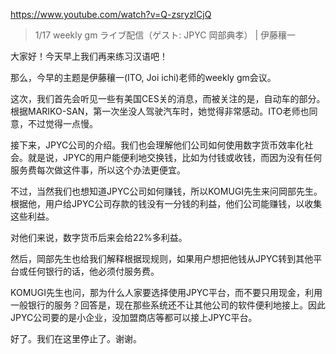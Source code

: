 https://www.youtube.com/watch?v=Q-zsryzlCjQ

> 1/17 weekly gm ライブ配信（ゲスト: JPYC 岡部典孝） | 伊藤穰一 

大家好！今天早上我们再来练习汉语吧！

那么，今早的主题是伊藤穰一(ITO, Joi ichi)老师的weekly gm会议。

这次，我们首先会听见一些有美国CES关的消息，而被关注的是，自动车的部分。根据MARIKO-SAN，第一次坐没人驾驶汽车时，她觉得非常感动。ITO老师也同意，不过觉得一点慢。

接下来，JPYC公司的介绍。我们也会理解他们公司如何使用数字货币效率化社会。就是说，JPYC的用户能便利地交换钱，比如为付钱或收钱，而因为没有任何服务费每次做这件事，所以这个办法更便宜。

不过，当然我们也想知道JPYC公司如何赚钱，所以KOMUGI先生来问岡部先生。根据他，用户给JPYC公司存款的钱没有一分钱的利益，他们公司能赚钱，以收集这些利益。

对他们来说，数字货币后来会给22%多利益。

然后，岡部先生也给我们解释根据现规则，如果用户想把他钱从JPYC转到其他平台或任何银行的话，他必须付服务费。

KOMUGI先生也问，那为什么人家要选择使用JPYC平台，而不要只用现金，利用一般银行的服务？回答是，现在那些系统还不让其他公司的软件便利地接上。因此JPYC公司要的是小企业，没加盟商店等都可以接上JPYC平台。

好了。我们在这里停止了。谢谢。